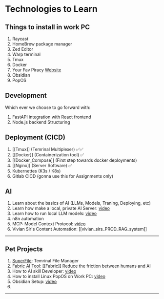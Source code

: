 # Technologies to Learn

## Things to install in work PC

1. Raycast
2. HomeBrew package manager
3. Zed Editor
4. Warp terminal
5. Tmux
6. Docker
7. Your Fav Piracy [Website](https://fmhy.net/beginners-guide#movies-shows)
8. Obsidian
9. PopOS

## Development

Which ever we choose to go forward with:
1. FastAPI integration with React frontend
2. Node.js backend Structuring

## Deployment (CICD)


1. [[Tmux]] (Temrinal Multiplexer) ✅✅
2. [[Docker]] (Containerization tool) ✅
3. [[Docker_Compose]] (First step towards docker deployments)
4. [[Nginx]] (Server Software) ✅
5. Kubernettes (K3s / K8s)
6. Gitlab CICD (gonna use this for Assignments only)

## AI

1. Learn about the basics of AI (LLMs, Models, Traning, Deploying, etc)
2. Learn how make a local, private AI Server: [video](https://www.youtube.com/watch?v=Wjrdr0NU4Sk)
3. Learn how to run local LLM models: [video](https://www.youtube.com/watch?v=7TR-FLWNVHY)
4. n8n automation
5. MCP: Model Context Protocol: [video](https://www.youtube.com/watch?v=GuTcle5edjk)
6. Vivian Sir's Content Automation: [[vivian_sirs_PROD_RAG_system]]

---

## Pet Projects
1. [SuperFile](https://github.com/yorukot/superfile): Temrinal File Manager
2. [Fabric AI Tool](https://www.youtube.com/watch?v=UbDyjIIGaxQ): [[Fabric]] Reduce the friction between humans and AI
3. How to AI skill Developer: [video](https://www.youtube.com/watch?v=eqrq5pTqFgc)
4. How to install Linux PopOS on Work PC: [video](https://www.youtube.com/watch?v=_Ua-d9OeUOg)
5. Obsidian Setup: [video](https://www.youtube.com/watch?v=3ccktMJ1YHI)
6. 

---
